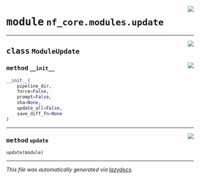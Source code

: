 <!-- markdownlint-disable -->

<a href="../../../../../../tools/nf_core/modules/update.py#L0"><img align="right" style="float:right;" src="https://img.shields.io/badge/-source-cccccc?style=flat-square"></a>

# <kbd>module</kbd> `nf_core.modules.update`

---

<a href="../../../../../../tools/nf_core/modules/update.py#L24"><img align="right" style="float:right;" src="https://img.shields.io/badge/-source-cccccc?style=flat-square"></a>

## <kbd>class</kbd> `ModuleUpdate`

<a href="../../../../../../tools/nf_core/modules/update.py#L25"><img align="right" style="float:right;" src="https://img.shields.io/badge/-source-cccccc?style=flat-square"></a>

### <kbd>method</kbd> `__init__`

```python
__init__(
    pipeline_dir,
    force=False,
    prompt=False,
    sha=None,
    update_all=False,
    save_diff_fn=None
)
```

---

<a href="../../../../../../tools/nf_core/modules/update.py#L34"><img align="right" style="float:right;" src="https://img.shields.io/badge/-source-cccccc?style=flat-square"></a>

### <kbd>method</kbd> `update`

```python
update(module)
```

---

_This file was automatically generated via [lazydocs](https://github.com/ml-tooling/lazydocs)._
